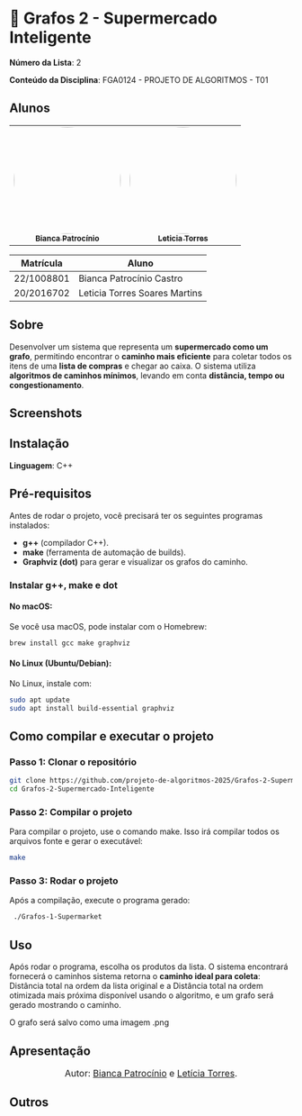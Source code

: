 # 🛒 Grafos 2 - Supermercado Inteligente

**Número da Lista**: 2


**Conteúdo da Disciplina**: FGA0124 - PROJETO DE ALGORITMOS - T01  


## Alunos


<div align = "center">
<table>
  <tr>
    <td align="center"><a href="https://github.com/BiancaPatrocinio7"><img style="border-radius: 50%;" src="https://github.com/BiancaPatrocinio7.png" width="190;" alt=""/><br /><sub><b>Bianca Patrocínio</b></sub></a><br /><a href="Link git" title="Rocketseat"></a></td>
    <td align="center"><a href="https://github.com/leticiatmartins"><img style="border-radius: 50%;" src="https://github.com/leticiatmartins.png" width="190px;" alt=""/><br /><sub><b>Leticia Torres </b></sub></a><br />
  </tr>
</table>

| Matrícula   | Aluno                             |
| ----------- | ---------------------------------- |
| 22/1008801  | Bianca Patrocínio Castro           |
| 20/2016702  | Leticia Torres Soares Martins      |
</div>

## Sobre 
Desenvolver um sistema que representa um **supermercado como um grafo**, permitindo encontrar o **caminho mais eficiente** para coletar todos os itens de uma **lista de compras** e chegar ao caixa. O sistema utiliza **algoritmos de caminhos mínimos**, levando em conta **distância, tempo ou congestionamento**.
## Screenshots





## Instalação 
**Linguagem**:  C++
## Pré-requisitos

Antes de rodar o projeto, você precisará ter os seguintes programas instalados:

- **g++** (compilador C++).
- **make** (ferramenta de automação de builds).
- **Graphviz (dot)** para gerar e visualizar os grafos do caminho.

### Instalar g++, make e dot

#### No macOS:
Se você usa macOS, pode instalar com o Homebrew:

```bash
brew install gcc make graphviz
```

#### No Linux (Ubuntu/Debian):
No Linux, instale com:

```bash
sudo apt update
sudo apt install build-essential graphviz
```

## Como compilar e executar o projeto
### Passo 1: Clonar o repositório
```bash
git clone https://github.com/projeto-de-algoritmos-2025/Grafos-2-Supermercado-Inteligente.git
cd Grafos-2-Supermercado-Inteligente
```

### Passo 2: Compilar o projeto
Para compilar o projeto, use o comando make. Isso irá compilar todos os arquivos fonte e gerar o executável:

```bash
make
```

### Passo 3: Rodar o projeto
Após a compilação, execute o programa gerado:

```bash
 ./Grafos-1-Supermarket
```


## Uso 
Após rodar o programa, escolha os produtos da lista. O sistema encontrará fornecerá o caminhos sistema retorna o **caminho ideal para coleta**: Distância total na ordem da lista original e a Distância total na ordem otimizada mais próxima disponível usando o algoritmo, e um grafo será gerado mostrando o caminho.

O grafo será salvo como uma imagem .png

## Apresentação 



<font size="3"><p style="text-align: center">Autor: [Bianca Patrocínio](https://github.com/BiancaPatrocinio7) e [Letícia Torres](https://github.com/leticiatmartins).</p></font>


## Outros 



